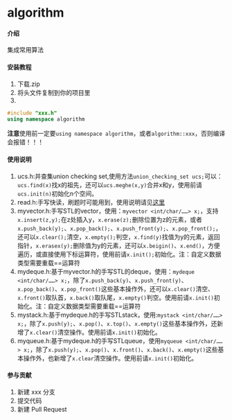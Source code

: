 # algorithm

#### 介绍
集成常用算法

#### 安装教程

1.  下载.zip
2.  将头文件复制到你的项目里
3.  
```cpp
#include "xxx.h"
using namespace algorithm
```
**注意**使用前一定要`using namespace algorithm`，或者`algorithm::xxx`，否则编译会报错！！！

#### 使用说明

1. ucs.h:并查集union checking set,使用方法`union_checking_set ucs;`可以：`ucs.find(x)`找x的祖先，还可以`ucs.meghe(x,y)`合并x和y，使用前请`ucs.init(n)`初始化n个空间。
2. read.h:手写快读，刷题时可能用到，使用说明请见[这里](https://www.luogu.com.cn/blog/eason66-blog/shou-xie-kuai-du-c)
3. myvector.h:手写STL的vector，使用：`myvector <int/char/……> x;`，支持`x.insert(z,y);`在z处插入y，`x.erase(z);`删除位置为z的元素，或者`x.push_back(y);`、`x.pop_back();`、`x.push_front(y);`、`x.pop_front();`，还可以`x.clear();`清空，`x.empty();`判空，`x.find(y)`找值为y的元素，返回指针，`x.erasex(y);`删除值为y的元素，还可以`x.beigin()`、`x.end()`，方便遍历，或直接使用下标运算符，使用前请`x.init();`初始化。注：自定义数据类型需要重载==运算符
4. mydeque.h:基于myvector.h的手写STL的deque，使用：`mydeque <int/char/……> x;`，除了`x.push_back(y)`、`x.push_front(y)`、`x.pop_back()`、`x.pop_front()`这些基本操作外，还可以`x.clear()`清空、`x.front()`取队首，`x.back()`取队尾，`x.empty()`判空。使用前请`x.init()`初始化。注：自定义数据类型需要重载==运算符
5. mystack.h:基于mydeque.h的手写STLstack，使用:`mystack <int/char/……> x;`，除了`x.push(y);`、`x.pop()`、`x.top()`、`x.empty()`这些基本操作外，还新增了`x.clear()`清空操作。使用前请`x.init()`初始化。
6. myqueue.h:基于mydeque.h的手写STLqueue，使用`myqueue <int/char/……> x;`，除了`x.push(y);`、`x.pop()`、`x.front()`、`x.back()`、`x.empty()`这些基本操作外，也新增了`x.clear`清空操作。使用前请`x.init()`初始化。

#### 参与贡献

1.  新建 xxx 分支
2.  提交代码
3.  新建 Pull Request
